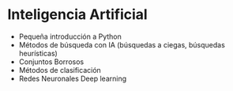 # Inteligencia Artificial
- Pequeña introducción a Python
- Métodos de búsqueda con IA (búsquedas a ciegas, búsquedas heurísticas)
- Conjuntos Borrosos
- Métodos de clasificación
- Redes Neuronales Deep learning
